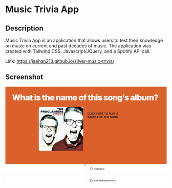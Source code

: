 # Music Trivia App

## Description
Music Trivia App is an application that allows users to test their knowledge on music on current and past decades of music. The application was created with Tailwind CSS, Javascript/JQuery, and a Spotify API call. 

Link: https://jaehan213.github.io/silver-music-trivia/

## Screenshot
![](./preview.PNG)

